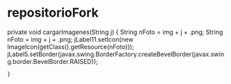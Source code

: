 # repositorioFork
private void cargarImagenes(String j) {
        String nFoto = img + j + .png;
        String nFoto = img + j + .png;
        jLabel11.setIcon(new ImageIcon(getClass().getResource(nFoto)));
         jLabel5.setBorder(javax.swing.BorderFactory.createBevelBorder(javax.swing.border.BevelBorder.RAISED));

    }
